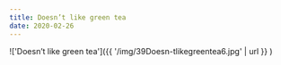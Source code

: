 ```yaml
---
title: Doesn’t like green tea
date: 2020-02-26
---
```


!['Doesn’t like green tea']({{ '/img/39Doesn-tlikegreentea6.jpg' | url }} )
<br>
